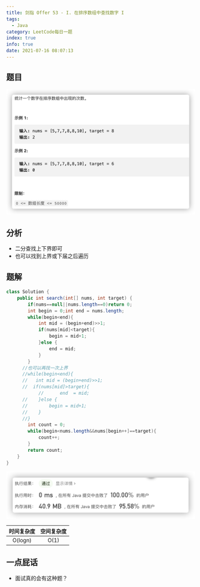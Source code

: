 ```yaml
---
title: 剑指 Offer 53 - I. 在排序数组中查找数字 I
tags:
  - Java
category: LeetCode每日一题
index: true
info: true
date: 2021-07-16 08:07:13
---
```


<!-- more -->

## 题目

![image-20210716080734645](https://raw.githubusercontent.com/C1EYE/figureBed/main/img/20210716080734.png)

## 分析

- 二分查找上下界即可
- 也可以找到上界或下届之后遍历

## 题解

```java
class Solution {
    public int search(int[] nums, int target) {
        if(nums==null||nums.length==0)return 0;
        int begin = 0;int end = nums.length;
        while(begin<end){
            int mid = (begin+end)>>1;
            if(nums[mid]<target){
                begin = mid+1;
            }else {
                end = mid;
            }
        }
      //也可以再找一次上界
      //while(begin<end){
      //   int mid = (begin+end)>>1;
      //  if(nums[mid]>target){
			//		end  = mid;
      //    }else {
      //        begin = mid+1;
      //    }
      //}
        int count = 0;
        while(begin<nums.length&&nums[begin++]==target){
            count++;
        }
        return count;
    }
}
```

![image-20210716080844685](https://raw.githubusercontent.com/C1EYE/figureBed/main/img/20210716080844.png)

| 时间复杂度 | 空间复杂度 |
| :--------: | :--------: |
|    O(logn)    |    O(1)    |

## 一点屁话

- 面试真的会有这种题？
